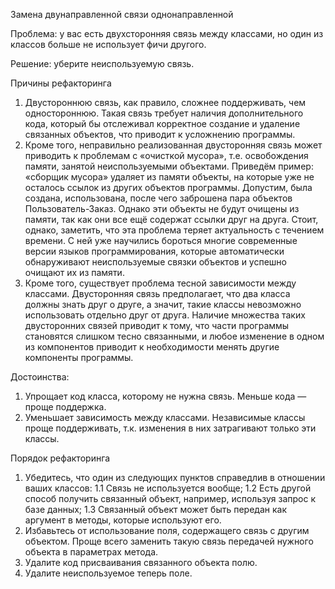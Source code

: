 Замена двунаправленной связи однонаправленной

Проблема: у вас есть двухсторонняя связь между классами, но один из классов больше не использует фичи другого.

Решение: уберите неиспользуемую связь.

Причины рефакторинга

1. Двустороннюю связь, как правило, сложнее поддерживать, чем одностороннюю. Такая связь требует наличия дополнительного кода, который бы отслеживал корректное создание и удаление связанных объектов, что приводит к усложнению программы.
2. Кроме того, неправильно реализованная двусторонняя связь может приводить к проблемам с «очисткой мусора», т.е. освобождения памяти, занятой неиспользуемыми объектами. Приведём пример: «сборщик мусора» удаляет из памяти объекты, на которые уже не осталось ссылок из других объектов программы. Допустим, была создана, использована, после чего заброшена пара объектов Пользователь-Заказ. Однако эти объекты не будут очищены из памяти, так как они все ещё содержат ссылки друг на друга. Стоит, однако, заметить, что эта проблема теряет актуальность с течением времени. С ней уже научились бороться многие современные версии языков программирования, которые автоматически обнаруживают неиспользуемые связки объектов и успешно очищают их из памяти.
3. Кроме того, существует проблема тесной зависимости между классами. Двусторонняя связь предполагает, что два класса должны знать друг о друге, а значит, такие классы невозможно использовать отдельно друг от друга. Наличие множества таких двусторонних связей приводит к тому, что части программы становятся слишком тесно связанными, и любое изменение в одном из компонентов приводит к необходимости менять другие компоненты программы.

Достоинства: 

1. Упрощает код класса, которому не нужна связь. Меньше кода — проще поддержка.
2. Уменьшает зависимость между классами. Независимые классы проще поддерживать, т.к. изменения в них затрагивают только эти классы.

Порядок рефакторинга
1. Убедитесь, что один из следующих пунктов справедлив в отношении ваших классов:
1.1 Связь не используется вообще;
1.2 Есть другой способ получить связанный объект, например, используя запрос к базе данных;
1.3 Связанный объект может быть передан как аргумент в методы, которые используют его.
2. Избавьтесь от использование поля, содержащего связь с другим объектом. Проще всего заменить такую связь передачей нужного объекта в параметрах метода.
3. Удалите код присваивания связанного объекта полю.
4. Удалите неиспользуемое теперь поле.
